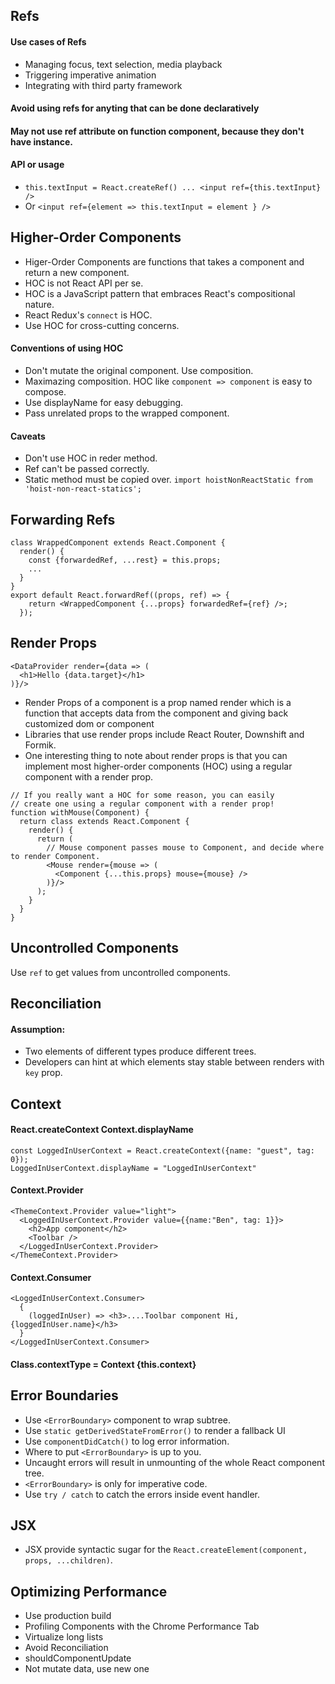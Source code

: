 ## Refs

#### Use cases of Refs
- Managing focus, text selection, media playback
- Triggering imperative animation
- Integrating with third party framework

#### Avoid using refs for anyting that can be done declaratively
#### May not use ref attribute on function component, because they don't have instance.
#### API or usage
- `this.textInput = React.createRef() ... <input ref={this.textInput} />`
- Or `<input ref={element => this.textInput = element } />`

## Higher-Order Components
- Higer-Order Components are functions that takes a component and return a new component.
- HOC is not React API per se.
- HOC is a JavaScript pattern that embraces React's compositional nature.
- React Redux's `connect` is HOC.
- Use HOC for cross-cutting concerns.

#### Conventions of using HOC
- Don't mutate the original component. Use composition.
- Maximazing composition. HOC like `component => component` is easy to compose.
- Use displayName for easy debugging.
- Pass unrelated props to the wrapped component.

#### Caveats
- Don't use HOC in reder method.
- Ref can't be passed correctly.
- Static method must be copied over. `import hoistNonReactStatic from 'hoist-non-react-statics';`

## Forwarding Refs
```
class WrappedComponent extends React.Component {
  render() {
    const {forwardedRef, ...rest} = this.props;
    ...
  }
}
export default React.forwardRef((props, ref) => {
    return <WrappedComponent {...props} forwardedRef={ref} />;
  });
```

## Render Props
```
<DataProvider render={data => (
  <h1>Hello {data.target}</h1>
)}/>
```
- Render Props of a component is a prop named render which is a function that accepts data from the component and giving back customized dom or component
- Libraries that use render props include React Router, Downshift and Formik.
- One interesting thing to note about render props is that you can implement most higher-order components (HOC) using a regular component with a render prop.
```
// If you really want a HOC for some reason, you can easily
// create one using a regular component with a render prop!
function withMouse(Component) {
  return class extends React.Component {
    render() {
      return (
        // Mouse component passes mouse to Component, and decide where to render Component.
        <Mouse render={mouse => (
          <Component {...this.props} mouse={mouse} />
        )}/>
      );
    }
  }
}
```

## Uncontrolled Components
Use `ref` to get values from uncontrolled components.

## Reconciliation

#### Assumption:
- Two elements of different types produce different trees.
- Developers can hint at which elements stay stable between renders with `key` prop.

## Context

#### React.createContext Context.displayName
```
const LoggedInUserContext = React.createContext({name: "guest", tag: 0});
LoggedInUserContext.displayName = "LoggedInUserContext"
```
#### Context.Provider
```
<ThemeContext.Provider value="light">
  <LoggedInUserContext.Provider value={{name:"Ben", tag: 1}}>
    <h2>App component</h2>
    <Toolbar />
  </LoggedInUserContext.Provider>
</ThemeContext.Provider>
```
#### Context.Consumer
```
<LoggedInUserContext.Consumer>
  {
    (loggedInUser) => <h3>....Toolbar component Hi, {loggedInUser.name}</h3>
  }
</LoggedInUserContext.Consumer>
```
#### Class.contextType = Context   {this.context}

## Error Boundaries
- Use `<ErrorBoundary>` component to wrap subtree.
- Use `static getDerivedStateFromError()` to render a fallback UI
- Use `componentDidCatch()` to log error information.
- Where to put `<ErrorBoundary>` is up to you.
- Uncaught errors will result in unmounting of the whole React component tree.
- `<ErrorBoundary>` is only for imperative code.
- Use `try / catch` to catch the errors inside event handler.

## JSX
- JSX provide syntactic sugar for the `React.createElement(component, props, ...children)`.

## Optimizing Performance
- Use production build
- Profiling Components with the Chrome Performance Tab
- Virtualize long lists
- Avoid Reconciliation
- shouldComponentUpdate
- Not mutate data, use new one
